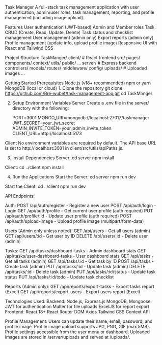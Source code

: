 Task Manager
    A full-stack task management application with user authentication, admin/user roles, task management, reporting, and profile management (including image upload).


Features
    User authentication (JWT-based)
    Admin and Member roles
    Task CRUD (Create, Read, Update, Delete)
    Task status and checklist management
    User management (admin only)
    Export reports (admin only)
    Profile management (update info, upload profile image)
    Responsive UI with React and Tailwind CSS

Project Structure
TaskManger/
  client/      # React frontend
    src/
      pages/
      components/
      context/
      utils/
    public/
    ...
  server/      # Express backend
    controllers/
    models/
    routes/
    middleware/
    config/
    uploads/   # Uploaded images
    ...

Getting Started
Prerequisites
    Node.js (v18+ recommended)
    npm or yarn
    MongoDB (local or cloud)
    1. Clone the repository 
    git clone <https://github.com/Bre-wubet/task-management-app.git>
    cd TaskManger

2. Setup Environment Variables
Server
Create a .env file in the server/ directory with the following:

    PORT=3001
    MONGO_URI=mongodb://localhost:27017/taskmanager
    JWT_SECRET=your_jwt_secret
    ADMIN_INVITE_TOKEN=your_admin_invite_token
    CLIENT_URL=http://localhost:5173

Client
No environment variables are required by default. The API base URL is set to http://localhost:3001 in client/src/utils/apiPaths.js.

3. Install Dependencies
Server:
    cd server
    npm install

Client:
    cd ../client
    npm install

4. Run the Applications
Start the Server:
    cd server
    npm run dev

Start the Client:
    cd ../client
    npm run dev

API Endpoints:

Auth:
    POST /api/auth/register - Register a new user
    POST /api/auth/login - Login
    GET /api/auth/profile - Get current user profile (auth required)
    PUT /api/auth/profile/:id - Update user profile (auth required)
    POST /api/auth/upload-image - Upload profile image (multipart/form-data)

Users (Admin only unless noted):
    GET /api/users - Get all users (admin)
    GET /api/users/:id - Get user by ID
    DELETE /api/users/:id - Delete user (admin)

Tasks:
    GET /api/tasks/dashboard-tasks - Admin dashboard stats
    GET /api/tasks/user-dashboard-tasks - User dashboard stats
    GET /api/tasks - Get all tasks (admin)
    GET /api/tasks/:id - Get task by ID
    POST /api/tasks - Create task (admin)
    PUT /api/tasks/:id - Update task (admin)
    DELETE /api/tasks/:id - Delete task (admin)
    PUT /api/tasks/:id/status - Update task status
    PUT /api/tasks/:id/todo - Update task checklist

Reports (Admin only):
    GET /api/reports/export-tasks - Export tasks report (Excel)
    GET /api/reports/export-users - Export users report (Excel)

Technologies Used:
Backend:
    Node.js, Express.js
    MongoDB, Mongoose
    JWT for authentication
    Multer for file uploads
    ExcelJS for report export
Frontend:
    React 18+
    React Router DOM
    Axios
    Tailwind CSS
    Context API

Profile Management:
    Users can update their name, email, password, and profile image.
    Profile image upload supports JPG, PNG, GIF (max 5MB).
    Profile settings accessible from the user menu or dashboard.
    Uploaded images are stored in /server/uploads and served at /uploads/<filename>.